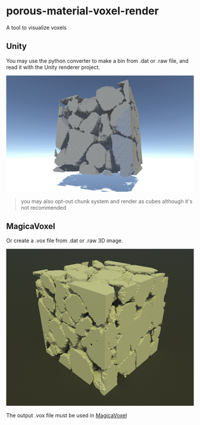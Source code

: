 # porous-material-voxel-render

A tool to visualize voxels

## Unity

You may use the python converter to make a bin from .dat or .raw file, and read it with the Unity renderer project.

![](./demo/unity.jpg)

> you may also opt-out chunk system and render as cubes although it's not recommended

## MagicaVoxel

Or create a .vox file from .dat or .raw 3D image.

![](./demo/img.png)

The output .vox file must be used in [MagicaVoxel](https://ephtracy.github.io/)





